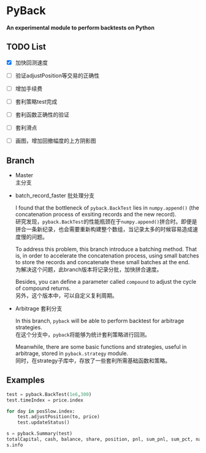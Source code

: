 # PyBack
__An experimental module to perform backtests on Python__

TODO List
---------
- [x] 加快回测速度 
- [ ] 验证adjustPosition等交易的正确性
- [ ] 增加手续费

- [ ] 套利策略test完成
- [ ] 套利函数正确性的验证
- [ ] 套利滑点

- [ ] 画图，增加回撤幅度的上方阴影图

Branch
------

- Master  
  主分支
  
- batch_record_faster
  批处理分支
  
  I found that the bottleneck of `pyback.BackTest` lies in `numpy.append()` (the concatenation process of exsiting records and the new record).  
  研究发现，`pyback.BackTest`的性能瓶颈在于`numpy.append()`拼合时。即便是拼合一条新纪录，也会需要重新构建整个数组，当记录太多的时候容易造成速度慢的问题。

  To address this problem, this branch introduce a batching method. That is, in order to accelerate the concatenation process, using small batches to store the records and concatenate these small batches at the end.  
  为解决这个问题，此branch版本将记录分批，加快拼合速度。

  Besides, you can define a parameter called `compound` to adjust the cycle of compound returns.  
  另外，这个版本中，可以自定义复利周期。

- Arbitrage
  套利分支

  In this branch, `pyback` will be able to perform backtest for arbitrage strategies.  
  在这个分支中，`pyback`将能够为统计套利策略进行回测。

  Meanwhile, there are some basic functions and strategies, useful in arbitrage, stored in `pyback.strategy` module.  
  同时，在strategy子库中，存放了一些套利所需基础函数和策略。


Examples
--------    
```python
test = pyback.BackTest(1e6,300)
test.timeIndex = price.index

for day in posSlow.index:
    test.adjustPosition(to, price)
    test.updateStatus()

s = pyback.Summary(test)
totalCapital, cash, balance, share, position, pnl, sum_pnl, sum_pct, nav = s.to_frame(columns=price.columns)
s.info
```
